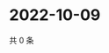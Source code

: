 # 2022-10-09

共 0 条

<!-- BEGIN WEIBO -->
<!-- 最后更新时间 Sun Oct 09 2022 23:20:07 GMT+0800 (China Standard Time) -->

<!-- END WEIBO -->
